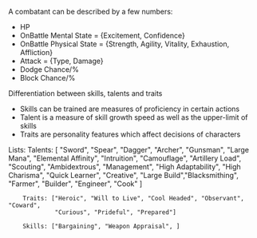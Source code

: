 A combatant can be described by a few numbers:
- HP
- OnBattle Mental State = {Excitement, Confidence}
- OnBattle Physical State = {Strength, Agility, Vitality, Exhaustion, Affliction}
- Attack = {Type, Damage}
- Dodge Chance/%
- Block Chance/%



Differentiation between skills, talents and traits
- Skills can be trained are measures of proficiency in certain actions
- Talent is a measure of skill growth speed as well as the upper-limit of skills
- Traits are personality features which affect decisions of characters


Lists:
        Talents: [
            "Sword", "Spear", "Dagger", "Archer", "Gunsman", "Large Mana", 
            "Elemental Affinity", "Intruition", "Camouflage", "Artillery Load", 
            "Scouting", "Ambidextrous", "Management", "High Adaptability", 
            "High Charisma", "Quick Learner", "Creative", "Large Build","Blacksmithing", 
            "Farmer", "Builder", "Engineer", "Cook"
            ]
        
        Traits: ["Heroic", "Will to Live", "Cool Headed", "Observant", "Coward", 
                 "Curious", "Prideful", "Prepared"]  
        
        Skills: ["Bargaining", "Weapon Appraisal", ]

    